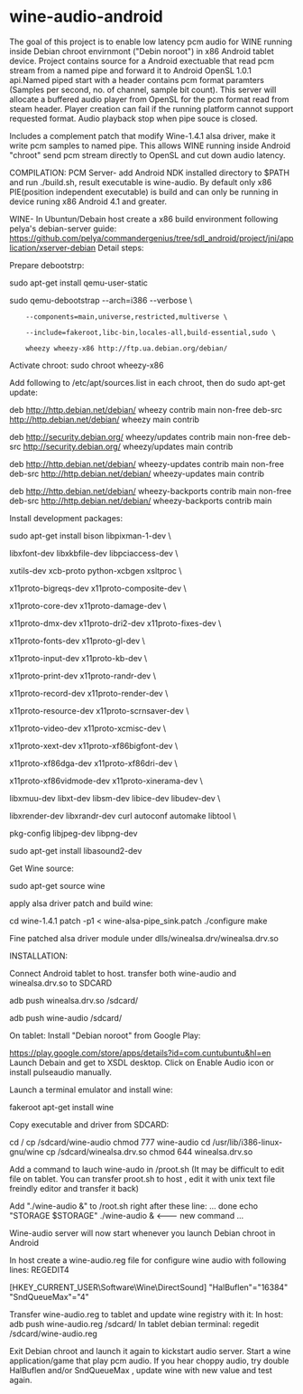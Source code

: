 # wine-audio-android
The goal of this project is to enable low latency pcm audio for WINE running inside Debian chroot envirnmont ("Debin noroot") in x86 Android tablet device.
Project contains source for a Android exectuable that read pcm stream from a named pipe and forward it to Android OpenSL 1.0.1 api.Named piped start with a header contains pcm format paramters  (Samples per second, no. of channel, sample bit count). This server will allocate a buffered audio player from OpenSL for the pcm format read from steam header. Player creation can fail if the running platform cannot support requested format. Audio playback stop when pipe souce is closed.

Includes a complement patch that modify Wine-1.4.1 alsa driver, make it write pcm samples to named pipe. This allows WINE running inside Android "chroot" send pcm stream directly to OpenSL and cut down audio latency.

COMPILATION:
PCM Server- add Android NDK installed directory to $PATH and run ./build.sh, result executable is wine-audio.
By default only x86 PIE(position independent executable) is build and can only be running in device runing x86 Android 4.1 and greater.

WINE- In Ubuntun/Debain host create a x86 build environment following pelya's debian-server guide:
<https://github.com/pelya/commandergenius/tree/sdl_android/project/jni/application/xserver-debian>
Detail steps:

Prepare debootstrp:

sudo apt-get install qemu-user-static

sudo qemu-debootstrap --arch=i386 --verbose \

        --components=main,universe,restricted,multiverse \
        
        --include=fakeroot,libc-bin,locales-all,build-essential,sudo \
        
        wheezy wheezy-x86 http://ftp.ua.debian.org/debian/


Activate chroot: 
sudo chroot wheezy-x86

Add following to /etc/apt/sources.list in each chroot, then do sudo apt-get update:

deb http://http.debian.net/debian/ wheezy contrib main non-free
deb-src http://http.debian.net/debian/ wheezy main contrib

deb http://security.debian.org/ wheezy/updates contrib main non-free
deb-src http://security.debian.org/ wheezy/updates main contrib

deb http://http.debian.net/debian/ wheezy-updates contrib main non-free
deb-src http://http.debian.net/debian/ wheezy-updates main contrib

deb http://http.debian.net/debian/ wheezy-backports contrib main non-free
deb-src http://http.debian.net/debian/ wheezy-backports contrib main

Install development packages:

sudo apt-get install bison libpixman-1-dev \

libxfont-dev libxkbfile-dev libpciaccess-dev \

xutils-dev xcb-proto python-xcbgen xsltproc \

x11proto-bigreqs-dev x11proto-composite-dev \

x11proto-core-dev x11proto-damage-dev \

x11proto-dmx-dev x11proto-dri2-dev x11proto-fixes-dev \

x11proto-fonts-dev x11proto-gl-dev \

x11proto-input-dev x11proto-kb-dev \

x11proto-print-dev x11proto-randr-dev \

x11proto-record-dev x11proto-render-dev \

x11proto-resource-dev x11proto-scrnsaver-dev \

x11proto-video-dev x11proto-xcmisc-dev \

x11proto-xext-dev x11proto-xf86bigfont-dev \

x11proto-xf86dga-dev x11proto-xf86dri-dev \

x11proto-xf86vidmode-dev x11proto-xinerama-dev \

libxmuu-dev libxt-dev libsm-dev libice-dev libudev-dev \

libxrender-dev libxrandr-dev curl autoconf automake libtool \

pkg-config libjpeg-dev libpng-dev

sudo apt-get install libasound2-dev

Get Wine source:

sudo apt-get source wine

apply alsa driver patch and build wine:

cd wine-1.4.1
patch -p1 < wine-alsa-pipe_sink.patch
./configure
make

Fine patched alsa driver module under dlls/winealsa.drv/winealsa.drv.so

INSTALLATION:

Connect Android tablet to host. transfer both wine-audio and winealsa.drv.so to SDCARD

adb push winealsa.drv.so /sdcard/

adb push wine-audio /sdcard/

On tablet: Install "Debian noroot" from Google Play:

<https://play.google.com/store/apps/details?id=com.cuntubuntu&hl=en>
Launch Debain and get to XSDL desktop. Click on Enable Audio icon or install pulseaudio manually.

Launch a terminal emulator and install wine:

fakeroot apt-get install wine

Copy executable and driver from SDCARD:

cd /
cp /sdcard/wine-audio
chmod 777 wine-audio
cd /usr/lib/i386-linux-gnu/wine
cp /sdcard/winealsa.drv.so
chmod 644 winealsa.drv.so

Add a command to lauch wine-audo in /proot.sh (It may be difficult to edit file on tablet. You can transfer proot.sh to host , edit it with unix text file freindly editor and transfer it back)

Add  "./wine-audio &" to /root.sh right after these line:
...
done
echo "STORAGE $STORAGE"
./wine-audio &    <--- new command
...

Wine-audio server will now start whenever you launch Debian chroot in Android 

In host create a wine-audio.reg file for configure wine audio with following lines:
REGEDIT4

[HKEY_CURRENT_USER\Software\Wine\DirectSound]
"HalBuflen"="16384"
"SndQueueMax"="4"

Transfer wine-audio.reg to tablet and update wine registry with it:
In host:  adb push wine-audio.reg /sdcard/
In tablet debian terminal:  regedit /sdcard/wine-audio.reg

Exit Debian chroot and launch it again to kickstart audio server. Start a wine application/game that play pcm audio.
If you hear choppy audio, try double HalBuflen and/or SndQueueMax , update wine with new value and test again.












